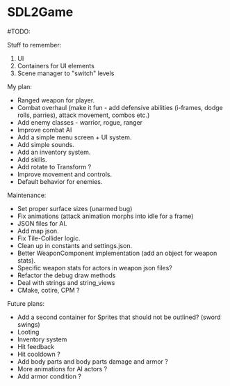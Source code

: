 # SDL2Game

#TODO:

Stuff to remember:
1. UI
2. Containers for UI elements
3. Scene manager to "switch" levels

My plan:
- Ranged weapon for player.
- Combat overhaul (make it fun - add defensive abilities (i-frames, dodge rolls, parries), attack movement, combos etc.)
- Add enemy classes - warrior, rogue, ranger
- Improve combat AI
- Add a simple menu screen + UI system.
- Add simple sounds.
- Add an inventory system.
- Add skills.
- Add rotate to Transform ?
- Improve movement and controls.
- Default behavior for enemies.

Maintenance:
- Set proper surface sizes (unarmed bug)
- Fix animations (attack animation morphs into idle for a frame)
- JSON files for AI.
- Add map json.
- Fix Tile-Collider logic.
- Clean up in constants and settings.json.
- Better WeaponComponent implementation (add an object for weapon stats).
- Specific weapon stats for actors in weapon json files?
- Refactor the debug draw methods
- Deal with strings and string_views
- CMake, cotire, CPM ?

Future plans:
- Add a second container for Sprites that should not be outlined? (sword swings)
- Looting
- Inventory system
- Hit feedback
- Hit cooldown ?
- Add body parts and body parts damage and armor ?
- More animations for AI actors ?
- Add armor condition ?